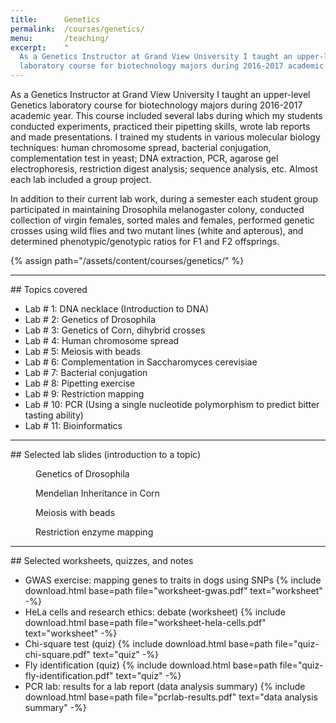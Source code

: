 ```yaml
---
title:      Genetics
permalink:  /courses/genetics/
menu:       /teaching/
excerpt:    "
  As a Genetics Instructor at Grand View University I taught an upper-level Genetics
  laboratory course for biotechnology majors during 2016-2017 academic year."
---
```


As a Genetics Instructor at Grand View University I taught an upper-level Genetics laboratory course
for biotechnology majors during 2016-2017 academic year. This course included several labs during
which my students conducted experiments, practiced their pipetting skills, wrote lab reports and
made presentations. I trained my students in various molecular biology techniques: human chromosome
spread, bacterial conjugation, complementation test in yeast; DNA extraction, PCR, agarose gel
electrophoresis, restriction digest analysis; sequence analysis, etc. Almost each lab included a
group project.

In addition to their current lab work, during a semester each student group participated in
maintaining Drosophila melanogaster colony, conducted collection of virgin females, sorted males and
females, performed genetic crosses using wild flies and two mutant lines (white and apterous), and
determined phenotypic/genotypic ratios for F1 and F2 offsprings.

{% assign path="/assets/content/courses/genetics/" %}

<hr>
## Topics covered

* Lab # 1: DNA necklace (Introduction to DNA)
* Lab # 2: Genetics of Drosophila
* Lab # 3: Genetics of Corn, dihybrid crosses
* Lab # 4: Human chromosome spread
* Lab # 5: Meiosis with beads
* Lab # 6: Complementation in Saccharomyces cerevisiae
* Lab # 7: Bacterial conjugation
* Lab # 8: Pipetting exercise
* Lab # 9: Restriction mapping
* Lab # 10: PCR (Using a single nucleotide polymorphism to predict bitter tasting ability)
* Lab # 11: Bioinformatics

<hr>
## Selected lab slides (introduction to a topic)

<div class="row mt-4 mb-4">
  <div class="col-12 col-md col-sm-6">
    <figure class="figure mb-0">
    <a href="{{ site.baseurl }}{{ path }}slides-drosophila.pdf">
      <img class="ic4f-thumb figure-img img-fluid" src="{{ site.baseurl }}{{ path }}slides-drosophila.jpg" alt=""></a>
      <figcaption class="figure-caption text-left">Genetics of Drosophila</figcaption>
    </figure>
  </div>
  <div class="col-12 col-md col-sm-6">
    <figure class="figure mb-0">
    <a href="{{ site.baseurl }}{{ path }}slides-genetics-of-corn.pdf">
      <img class="ic4f-thumb figure-img img-fluid" src="{{ site.baseurl }}{{ path }}slides-genetics-of-corn.jpg" alt=""></a>
      <figcaption class="figure-caption text-left">Mendelian Inheritance in Corn</figcaption>
    </figure>
  </div>
  <div class="col-12 col-md col-sm-6">
    <figure class="figure mb-0">
    <a href="{{ site.baseurl }}{{ path }}slides-meiosis.pdf">
      <img class="ic4f-thumb figure-img img-fluid" src="{{ site.baseurl }}{{ path }}slides-meiosis.jpg" alt=""></a>
      <figcaption class="figure-caption text-left">Meiosis with beads</figcaption>
    </figure>
  </div>
  <div class="col-12 col-md col-sm-6">
    <figure class="figure mb-0">
    <a href="{{ site.baseurl }}{{ path }}slides-restriction-mapping.pdf">
      <img class="ic4f-thumb figure-img img-fluid" src="{{ site.baseurl }}{{ path }}slides-restriction-mapping.jpg" alt=""></a>
      <figcaption class="figure-caption text-left">Restriction enzyme mapping</figcaption>
    </figure>
  </div>
</div>

<hr>
## Selected worksheets, quizzes, and notes

* GWAS exercise: mapping genes to traits in dogs using SNPs {% include download.html base=path file="worksheet-gwas.pdf" text="worksheet" -%} 
* HeLa cells and research ethics: debate (worksheet) {% include download.html base=path file="worksheet-hela-cells.pdf" text="worksheet" -%} 
* Chi-square test (quiz) {% include download.html base=path file="quiz-chi-square.pdf" text="quiz" -%} 
* Fly identification (quiz) {% include download.html base=path file="quiz-fly-identification.pdf" text="quiz" -%} 
* PCR lab: results for a lab report (data analysis summary) {% include download.html base=path file="pcrlab-results.pdf" text="data analysis summary" -%} 
